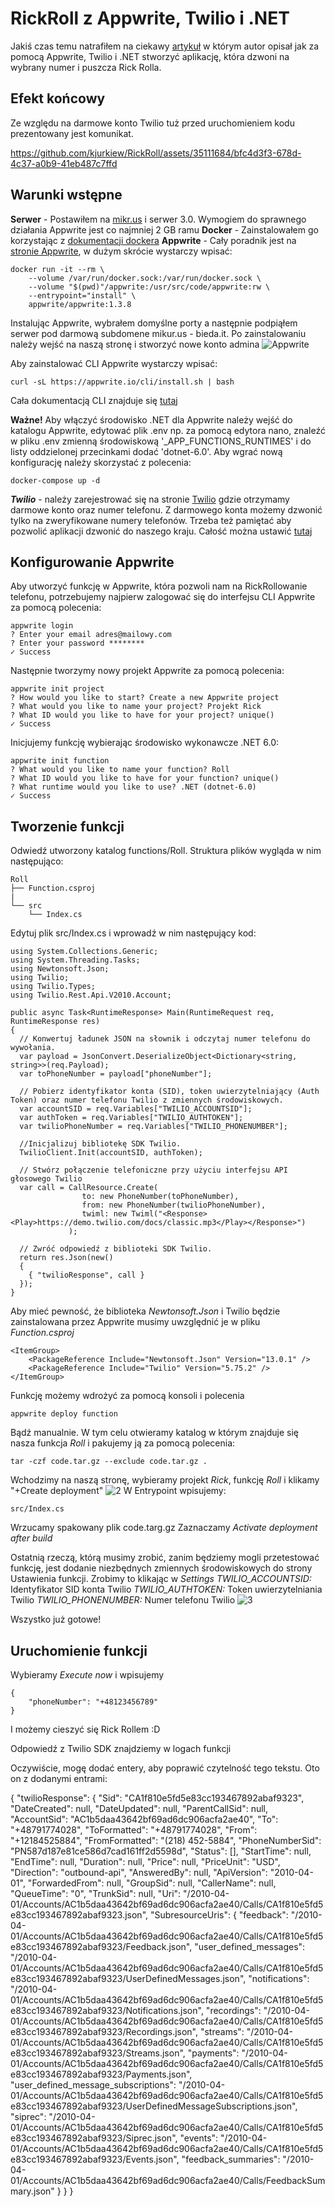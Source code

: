 # RickRoll z Appwrite, Twilio i .NET
Jakiś czas temu natrafiłem na ciekawy [artykuł](https://dev.to/adityaoberai/rick-roll-your-friends-using-appwrite-twilio-and-net-4180) w którym autor opisał jak za pomocą Appwrite, Twilio i .NET stworzyć aplikację, która dzwoni na wybrany numer i puszcza Rick Rolla. 

## Efekt końcowy
Ze względu na darmowe konto Twilio tuż przed uruchomieniem kodu prezentowany jest komunikat.


https://github.com/kjurkiew/RickRoll/assets/35111684/bfc4d3f3-678d-4c37-a0b9-41eb487c7ffd



## Warunki wstępne
**Serwer** - Postawiłem na [mikr.us](https://mikr.us/?r=c9545d98) i serwer 3.0. Wymogiem do sprawnego działania Appwrite jest co najmniej 2 GB ramu
**Docker** - Zainstalowałem go korzystając z [dokumentacji dockera](https://docs.docker.com/engine/install/ubuntu/)
**Appwrite** - Cały poradnik jest na [stronie Appwrite](https://appwrite.io/docs/self-hosting#installWithDocker), w dużym skrócie wystarczy wpisać:
```
docker run -it --rm \
    --volume /var/run/docker.sock:/var/run/docker.sock \
    --volume "$(pwd)"/appwrite:/usr/src/code/appwrite:rw \
    --entrypoint="install" \
    appwrite/appwrite:1.3.8
```
Instalując Appwrite, wybrałem domyślne porty a następnie podpiąłem serwer pod darmową subdomene mikur.us - bieda.it.
Po zainstalowaniu należy wejść na naszą stronę i stworzyć nowe konto admina
![Appwrite](https://github.com/kjurkiew/RickRoll/assets/35111684/488435c4-0807-461b-8f4f-67936f5cc852)

Aby zainstalować CLI Appwrite wystarczy wpisać:
```
curl -sL https://appwrite.io/cli/install.sh | bash
```
Cała dokumentacją CLI znajduje się [tutaj](https://appwrite.io/docs/command-line)

**Ważne!**
Aby włączyć środowisko .NET dla Appwrite należy wejść do katalogu Appwrite, edytować plik .env np. za pomocą edytora nano, znaleźć w pliku .env zmienną środowiskową '_APP_FUNCTIONS_RUNTIMES' i do listy oddzielonej przecinkami dodać 'dotnet-6.0'.
Aby wgrać nową konfigurację należy skorzystać z polecenia:
```
docker-compose up -d
```
***Twilio*** - należy zarejestrować się na stronie [Twilio](https://www.twilio.com/try-twilio) gdzie otrzymamy darmowe konto oraz numer telefonu. Z darmowego konta możemy dzwonić tylko na zweryfikowane numery telefonów. Trzeba też pamiętać aby pozwolić aplikacji dzwonić do naszego kraju. Całość można ustawić [tutaj](https://www.twilio.com/console/voice/settings/geo-permissions)

## Konfigurowanie Appwrite
Aby utworzyć funkcję w Appwrite, która pozwoli nam na RickRollowanie telefonu, potrzebujemy najpierw zalogować się do interfejsu CLI Appwrite za pomocą polecenia:
```
appwrite login
? Enter your email adres@mailowy.com
? Enter your password ********
✓ Success
```
Następnie tworzymy nowy projekt Appwrite za pomocą polecenia:
```
appwrite init project
? How would you like to start? Create a new Appwrite project
? What would you like to name your project? Projekt Rick
? What ID would you like to have for your project? unique()
✓ Success
```
Inicjujemy funkcję wybierając środowisko wykonawcze .NET 6.0:
```
appwrite init function
? What would you like to name your function? Roll
? What ID would you like to have for your function? unique()
? What runtime would you like to use? .NET (dotnet-6.0)
✓ Success
```

## Tworzenie funkcji
Odwiedź utworzony katalog functions/Roll. Struktura plików wygląda w nim następująco:

```
Roll
├── Function.csproj 
|
└── src
    └── Index.cs
```
Edytuj plik src/Index.cs i wprowadź w nim następujący kod:
```
using System.Collections.Generic;
using System.Threading.Tasks;
using Newtonsoft.Json;
using Twilio;
using Twilio.Types;
using Twilio.Rest.Api.V2010.Account;

public async Task<RuntimeResponse> Main(RuntimeRequest req, RuntimeResponse res)
{
  // Konwertuj ładunek JSON na słownik i odczytaj numer telefonu do wywołania.
  var payload = JsonConvert.DeserializeObject<Dictionary<string, string>>(req.Payload);
  var toPhoneNumber = payload["phoneNumber"];

  // Pobierz identyfikator konta (SID), token uwierzytelniający (Auth Token) oraz numer telefonu Twilio z zmiennych środowiskowych.
  var accountSID = req.Variables["TWILIO_ACCOUNTSID"];
  var authToken = req.Variables["TWILIO_AUTHTOKEN"];
  var twilioPhoneNumber = req.Variables["TWILIO_PHONENUMBER"];

  //Inicjalizuj bibliotekę SDK Twilio.
  TwilioClient.Init(accountSID, authToken);

  // Stwórz połączenie telefoniczne przy użyciu interfejsu API głosowego Twilio
  var call = CallResource.Create(
                to: new PhoneNumber(toPhoneNumber),
                from: new PhoneNumber(twilioPhoneNumber),
                twiml: new Twiml("<Response><Play>https://demo.twilio.com/docs/classic.mp3</Play></Response>") 
             );

  // Zwróć odpowiedź z biblioteki SDK Twilio.
  return res.Json(new()
  {
    { "twilioResponse", call }
  });
}
```

Aby mieć pewność, że biblioteka *Newtonsoft.Json* i Twilio będzie zainstalowana przez Appwrite musimy uwzględnić je w pliku *Function.csproj*

```
<ItemGroup>
    <PackageReference Include="Newtonsoft.Json" Version="13.0.1" />
    <PackageReference Include="Twilio" Version="5.75.2" />
</ItemGroup>
```

Funkcję możemy wdrożyć za pomocą konsoli i polecenia
```
appwrite deploy function
```
Bądź manualnie. W tym celu otwieramy katalog w którym znajduje się nasza funkcja *Roll* i pakujemy ją za pomocą polecenia:
```
tar -czf code.tar.gz --exclude code.tar.gz .
```
Wchodzimy na naszą stronę, wybieramy projekt *Rick*, funkcję *Roll* i klikamy "+Create deployment"
![2](https://github.com/kjurkiew/RickRoll/assets/35111684/34368493-c7c2-4a3d-aca8-4533c3c7e460)
W Entrypoint wpisujemy:
```
src/Index.cs
```
Wrzucamy spakowany plik code.targ.gz
Zaznaczamy *Activate deployment after build*

Ostatnią rzeczą, którą musimy zrobić, zanim będziemy mogli przetestować funkcję, jest dodanie niezbędnych zmiennych środowiskowych do strony Ustawienia funkcji. Zrobimy to klikając w *Settings*
*TWILIO_ACCOUNTSID:* Identyfikator SID konta Twilio
*TWILIO_AUTHTOKEN:* Token uwierzytelniania Twilio
*TWILIO_PHONENUMBER:* Numer telefonu Twilio
![3](https://github.com/kjurkiew/RickRoll/assets/35111684/69f0f09e-01b0-4fa2-8683-c90b5d56fcb4)

Wszystko już gotowe!

## Uruchomienie funkcji
Wybieramy *Execute now* i wpisujemy
```
{
    "phoneNumber": "+48123456789"
}
```
I możemy cieszyć się Rick Rollem :D

Odpowiedź z Twilio SDK znajdziemy w logach funkcji


Oczywiście, mogę dodać entery, aby poprawić czytelność tego tekstu. Oto on z dodanymi entrami:


{
  "twilioResponse": {
    "Sid": "CA1f810e5fd5e83cc193467892abaf9323",
    "DateCreated": null,
    "DateUpdated": null,
    "ParentCallSid": null,
    "AccountSid": "AC1b5daa43642bf69ad6dc906acfa2ae40",
    "To": "+48791774028",
    "ToFormatted": "+48791774028",
    "From": "+12184525884",
    "FromFormatted": "(218) 452-5884",
    "PhoneNumberSid": "PN587d187e81ce586d7cad161ff2d5598d",
    "Status": [],
    "StartTime": null,
    "EndTime": null,
    "Duration": null,
    "Price": null,
    "PriceUnit": "USD",
    "Direction": "outbound-api",
    "AnsweredBy": null,
    "ApiVersion": "2010-04-01",
    "ForwardedFrom": null,
    "GroupSid": null,
    "CallerName": null,
    "QueueTime": "0",
    "TrunkSid": null,
    "Uri": "/2010-04-01/Accounts/AC1b5daa43642bf69ad6dc906acfa2ae40/Calls/CA1f810e5fd5e83cc193467892abaf9323.json",
    "SubresourceUris": {
      "feedback": "/2010-04-01/Accounts/AC1b5daa43642bf69ad6dc906acfa2ae40/Calls/CA1f810e5fd5e83cc193467892abaf9323/Feedback.json",
      "user_defined_messages": "/2010-04-01/Accounts/AC1b5daa43642bf69ad6dc906acfa2ae40/Calls/CA1f810e5fd5e83cc193467892abaf9323/UserDefinedMessages.json",
      "notifications": "/2010-04-01/Accounts/AC1b5daa43642bf69ad6dc906acfa2ae40/Calls/CA1f810e5fd5e83cc193467892abaf9323/Notifications.json",
      "recordings": "/2010-04-01/Accounts/AC1b5daa43642bf69ad6dc906acfa2ae40/Calls/CA1f810e5fd5e83cc193467892abaf9323/Recordings.json",
      "streams": "/2010-04-01/Accounts/AC1b5daa43642bf69ad6dc906acfa2ae40/Calls/CA1f810e5fd5e83cc193467892abaf9323/Streams.json",
      "payments": "/2010-04-01/Accounts/AC1b5daa43642bf69ad6dc906acfa2ae40/Calls/CA1f810e5fd5e83cc193467892abaf9323/Payments.json",
      "user_defined_message_subscriptions": "/2010-04-01/Accounts/AC1b5daa43642bf69ad6dc906acfa2ae40/Calls/CA1f810e5fd5e83cc193467892abaf9323/UserDefinedMessageSubscriptions.json",
      "siprec": "/2010-04-01/Accounts/AC1b5daa43642bf69ad6dc906acfa2ae40/Calls/CA1f810e5fd5e83cc193467892abaf9323/Siprec.json",
      "events": "/2010-04-01/Accounts/AC1b5daa43642bf69ad6dc906acfa2ae40/Calls/CA1f810e5fd5e83cc193467892abaf9323/Events.json",
      "feedback_summaries": "/2010-04-01/Accounts/AC1b5daa43642bf69ad6dc906acfa2ae40/Calls/FeedbackSummary.json"
    }
  }
}


